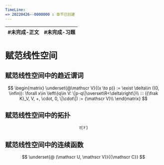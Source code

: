 ```yaml
---
TimeLine: 
=> 20220426--0000000 : 章节已创建
---
```

| #未完成-正文 | #未完成-习题 |
| ------------ | ------------ |

# 赋范线性空间

## 赋范线性空间中的趋近谓词

$$
\begin{matrix}
\underset{@\mathscr V}{(x \to p)} := \exist \delta\in ((0, \infin)): \forall x\in \left\{q\in V: \|p-q\|\overset\R<\delta\right\}\\
::: ({\frak K}_V, V, +, \cdot, 0, \|\cdot\|) := {\mathscr V}\\
\end{matrix}
$$

## 赋范线性空间中的拓扑

$$
\tau({\mathscr V})
$$

## 赋范线性空间中的连续函数

$$
\underset{@ (\mathscr U, \mathscr V)}{{\mathscr C}}
$$

